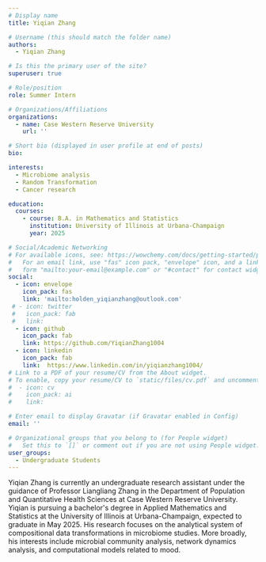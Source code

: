 ```yaml
---
# Display name
title: Yiqian Zhang

# Username (this should match the folder name)
authors:
  - Yiqian Zhang

# Is this the primary user of the site?
superuser: true

# Role/position
role: Summer Intern

# Organizations/Affiliations
organizations:
  - name: Case Western Reserve University
    url: ''

# Short bio (displayed in user profile at end of posts)
bio: 

interests:
  - Microbiome analysis
  - Random Transformation
  - Cancer research

education:
  courses:
    - course: B.A. in Mathematics and Statistics
      institution: University of Illinois at Urbana-Champaign
      year: 2025

# Social/Academic Networking
# For available icons, see: https://wowchemy.com/docs/getting-started/page-builder/#icons
#   For an email link, use "fas" icon pack, "envelope" icon, and a link in the
#   form "mailto:your-email@example.com" or "#contact" for contact widget.
social:
  - icon: envelope
    icon_pack: fas
    link: 'mailto:holden_yiqianzhang@outlook.com'
 # - icon: twitter
 #   icon_pack: fab
 #   link: 
  - icon: github
    icon_pack: fab
    link: https://github.com/YiqianZhang1004
  - icon: linkedin
    icon_pack: fab
    link:  https://www.linkedin.com/in/yiqianzhang1004/
# Link to a PDF of your resume/CV from the About widget.
# To enable, copy your resume/CV to `static/files/cv.pdf` and uncomment the lines below.
#  - icon: cv
#    icon_pack: ai
#    link: 

# Enter email to display Gravatar (if Gravatar enabled in Config)
email: ''

# Organizational groups that you belong to (for People widget)
#   Set this to `[]` or comment out if you are not using People widget.
user_groups:
  - Undergraduate Students
---
```


Yiqian Zhang is currently an undergraduate research assistant under the guidance of Professor Liangliang Zhang in the Department of Population and Quantitative Health Sciences at Case Western Reserve University. Yiqian is pursuing a bachelor's degree in Applied Mathematics and Statistics at the University of Illinois at Urbana-Champaign, expected to graduate in May 2025. His research focuses on the analytical system of compositional data transformations in microbiome studies. More broadly, his interests include microbial community analysis, network dynamics analysis, and computational models related to mood.